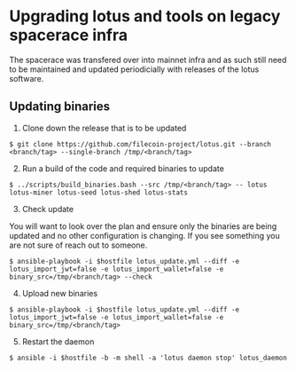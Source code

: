 # Upgrading lotus and tools on legacy spacerace infra

The spacerace was transfered over into mainnet infra and as such still need to be maintained and updated
periodicially with releases of the lotus software.

## Updating binaries

1. Clone down the release that is to be updated

```
$ git clone https://github.com/filecoin-project/lotus.git --branch <branch/tag> --single-branch /tmp/<branch/tag>
```

2. Run a build of the code and required binaries to update

```
$ ../scripts/build_binaries.bash --src /tmp/<branch/tag> -- lotus lotus-miner lotus-seed lotus-shed lotus-stats
```

3. Check update

You will want to look over the plan and ensure only the binaries are being updated and no other configuration is changing.
If you see something you are not sure of reach out to someone.

```
$ ansible-playbook -i $hostfile lotus_update.yml --diff -e lotus_import_jwt=false -e lotus_import_wallet=false -e binary_src=/tmp/<branch/tag> --check
```

4. Upload new binaries

```
$ ansible-playbook -i $hostfile lotus_update.yml --diff -e lotus_import_jwt=false -e lotus_import_wallet=false -e binary_src=/tmp/<branch/tag>
```

5. Restart the daemon

```
$ ansible -i $hostfile -b -m shell -a 'lotus daemon stop' lotus_daemon
```
